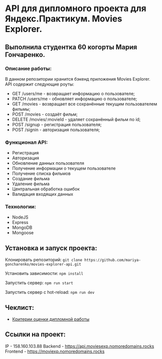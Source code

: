 # API для дипломного проекта для Яндекс.Практикум.  Movies Explorer.
## Выполнила студентка 60 когорты Мария Гончаренко.

### Описание работы:
В данном репозитории хранится бэкенд приложения  Movies Explorer. API содержит следующие роуты:
- GET /users/me - возвращает информацию о пользователе;
- PATCH /users/me - обновляет информацию о пользователе;
- GET /movies - возвращает все сохранённые текущим пользователем фильмы;
- POST /movies - создаёт фильм;
- DELETE /movies/:movieId - удаляет сохранённый фильм по id;
- POST /signup - регистрация пользователя;
- POST /signin - авторизация пользователя;

### Функционал API: 
+ Регистрация
+ Авторизация
+ Обновление данных пользователя
+ Получение информации о текущем пользователе
+ Получение списка фильмов
+ Создание фильма
+ Удаление фильма
+ Центральная обработка ошибок
+ Валидация входящих данных

### Технологии:
+ NodeJS
+ Express
+ MongoDB
+ Mongoose
  
## Установка и запуск проекта:
Клонировать репозиторий: `git clone https://github.com/mariya-goncharenko/movies-explorer-api.git`

Установить зависимости: `npm install`

Запустить сервер: `npm run start`

Запустить сервер с hot-reload: `npm run dev`

## Чеклист:
- [Критерии оценки дипломной работы](https://code.s3.yandex.net/web-developer/static/new-program/web-diploma-criteria-2.0/index.html)

## Ссылки на проект:

IP - 158.160.103.88
Backend - https://api.moviesexp.nomoredomains.rocks
Frontend - https://moviexp.nomoredomains.rocks
